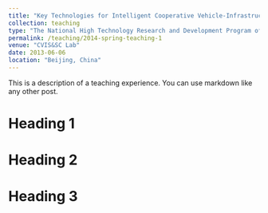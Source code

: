 ```yaml
---
title: "Key Technologies for Intelligent Cooperative Vehicle-Infrastructure Systems"
collection: teaching
type: "The National High Technology Research and Development Program of China (863 Program)"
permalink: /teaching/2014-spring-teaching-1
venue: "CVIS&SC Lab"
date: 2013-06-06
location: "Beijing, China"
---
```


This is a description of a teaching experience. You can use markdown like any other post.

Heading 1
======

Heading 2
======

Heading 3
======
